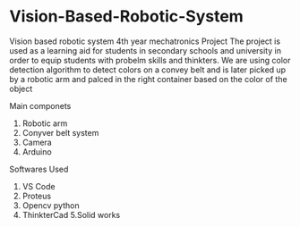 # Vision-Based-Robotic-System
Vision based robotic system 4th year mechatronics Project
The project is used as a learning aid for students in secondary schools and university in order to equip students with probelm skills and thinkters.
We are using color detection algorithm to detect colors on a convey belt and is later picked  up by a robotic arm and palced in the right container based on the color of the object

Main componets 
1. Robotic arm 
2. Conyver belt system 
3. Camera 
4. Arduino 

Softwares Used
1. VS Code 
2. Proteus
3. Opencv python 
4. ThinkterCad
5.Solid works


